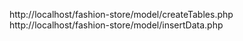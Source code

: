 http://localhost/fashion-store/model/createTables.php
http://localhost/fashion-store/model/insertData.php